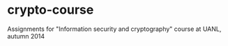 crypto-course
=============

Assignments for "Information security and cryptography" course at UANL, autumn 2014
